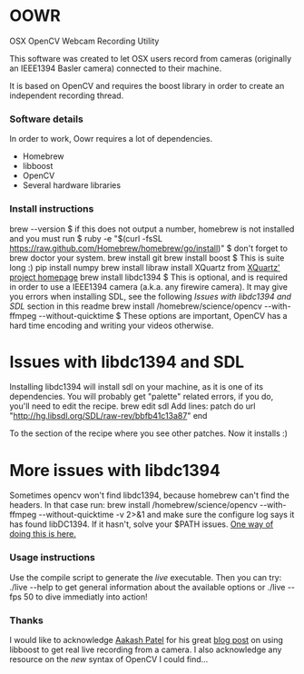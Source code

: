 OOWR
====

OSX OpenCV Webcam Recording Utility

This software was created to let OSX users record from cameras (originally an IEEE1394 Basler camera) connected to their machine.

It is based on OpenCV and requires the boost library in order to create an independent recording thread.

### Software details
In order to work, Oowr requires a lot of dependencies.
- Homebrew
- libboost
- OpenCV
- Several hardware libraries

### Install instructions
brew --version
$ if this does not output a number, homebrew is not installed and you must run
$ ruby -e "$(curl -fsSL https://raw.github.com/Homebrew/homebrew/go/install)"
$ don't forget to brew doctor your system.
brew install git
brew install boost $ This is suite long :)
pip install numpy
brew install libraw
install XQuartz from [XQuartz' project homepage](https://xquartz.macosforge.org/landing/)
brew install libdc1394 $ This is optional, and is required in order to use a IEEE1394 camera (a.k.a. any firewire camera). It may give you errors when installing SDL, see the following *Issues with libdc1394 and SDL* section in this readme
brew install /homebrew/science/opencv --with-ffmpeg --without-quicktime $ These options are important, OpenCV has a hard time encoding and writing your videos otherwise.


# Issues with libdc1394 and SDL
Installing libdc1394 will install sdl on your machine, as it is one of its dependencies. You will probably get "palette" related errors, if you do, you'll need to edit the recipe.
brew edit sdl
Add lines:
patch do
  url "http://hg.libsdl.org/SDL/raw-rev/bbfb41c13a87"
end

To the section of the recipe where you see other patches.
Now it installs :)

# More issues with libdc1394
Sometimes opencv won't find libdc1394, because homebrew can't find the headers. In that case run:
brew install /homebrew/science/opencv --with-ffmpeg --without-quicktime -v 2>&1
and make sure the configure log says it has found libDC1394. If it hasn't, solve your $PATH issues. [One way of doing this is here.](https://github.com/bpinto/oh-my-fish)

### Usage instructions
Use the compile script to generate the *live* executable. Then you can try:
./live --help
to get general information about the available options or
./live --fps 50
to dive immediatly into action!

### Thanks
I would like to acknowledge [Aakash Patel](http://aaka.sh/patel/) for his great [blog post](http://aaka.sh/patel/2013/06/28/live-video-webcam-recording-with-opencv/) on using libboost to get real live recording from a camera. I also acknowledge any resource on the *new* syntax of OpenCV I could find...
